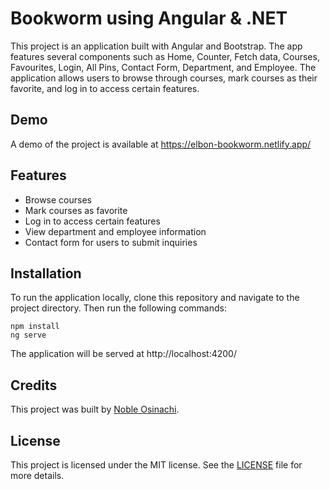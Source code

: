 # Bookworm using Angular & .NET
 
This project is an application built with Angular and Bootstrap. 
The app features several components such as Home, Counter, Fetch data, Courses, Favourites, Login, All Pins, Contact Form, Department, and Employee. 
The application allows users to browse through courses, mark courses as their favorite, and log in to access certain features.

## Demo

A demo of the project is available at https://elbon-bookworm.netlify.app/

## Features

- Browse courses
- Mark courses as favorite
- Log in to access certain features
- View department and employee information
- Contact form for users to submit inquiries

## Installation

To run the application locally, clone this repository and navigate to the project directory. Then run the following commands:

```
npm install
ng serve
```

The application will be served at http://localhost:4200/

## Credits

This project was built by [Noble Osinachi](https://nobleosinachi.github.io/).

## License

This project is licensed under the MIT license. See the [LICENSE](LICENSE) file for more details.
